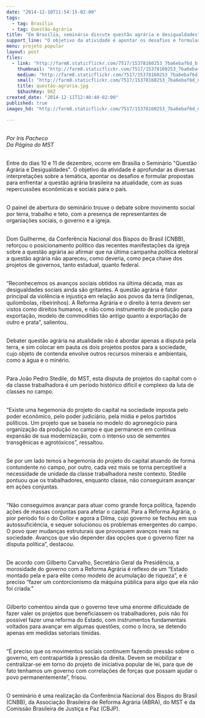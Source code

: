```yaml
---
date: "2014-12-10T11:54:15-02:00"
tags:
  - tag: Brasília
  - tag: Questão-Agrária
title: "Em Brasília, seminário discute questão agrária e desigualdades"
support_line: "O objetivo da atividade é apontar os desafios e formular propostas para enfrentar a questão agrária brasileira na atualidade, com as suas repercussões econômicas e sociais para o país."
menu: projeto popular
layout: post
files:
  - link: "http://farm8.staticflickr.com/7517/15378160253_7ba6ebaf6d_b.jpg"
    thumbnail: "http://farm8.staticflickr.com/7517/15378160253_7ba6ebaf6d_t.jpg"
    medium: "http://farm8.staticflickr.com/7517/15378160253_7ba6ebaf6d_z.jpg"
    small: "http://farm8.staticflickr.com/7517/15378160253_7ba6ebaf6d_n.jpg"
    title: questão-agraria.jpg
    $$hashKey: 08Z
created_date: "2014-12-11T12:40:40-02:00"
published: true
images_hd: "http://farm8.staticflickr.com/7517/15378160253_7ba6ebaf6d_n.jpg"

---
```

<div id="content-header">
<div id="content-title">
<p><br />
<em>Por Iris Pacheco<br />
Da P&aacute;gina do MST</em></p>

<p><br />
Entre do dias 10 e 11 de dezembro, ocorre em Bras&iacute;lia o Semin&aacute;rio &quot;Quest&atilde;o Agr&aacute;ria e Desigualdades&quot;. O objetivo da atividade &eacute; aprofundar as diversas interpreta&ccedil;&otilde;es sobre a tem&aacute;tica, apontar os desafios e formular propostas para enfrentar a quest&atilde;o agr&aacute;ria brasileira na atualidade, com as suas repercuss&otilde;es econ&ocirc;micas e sociais para o pa&iacute;s.</p>

<p><br />
O painel de abertura do semin&aacute;rio trouxe o debate sobre movimento social por terra, trabalho e teto, com a presen&ccedil;a de representantes de organia&ccedil;&otilde;es sociais, o governo e a igreja.</p>

<p><br />
Dom Guilherme, da Confer&ecirc;ncia Nacional dos Bispos do Brasil (CNBB), refor&ccedil;ou o posicionamento pol&iacute;tico das recentes manifesta&ccedil;&otilde;es da igreja sobre a quest&atilde;o agr&aacute;ria ao afirmar que na &uacute;ltima campanha pol&iacute;tica eleitoral a quest&atilde;o agr&aacute;ria n&atilde;o apareceu, como deveria, como pe&ccedil;a chave dos projetos de governos, tanto estadual, quanto federal.</p>

<p><br />
&ldquo;Reconhecemos os avan&ccedil;os sociais obtidos na &uacute;ltima d&eacute;cada, mas as desigualdades sociais ainda s&atilde;o gritantes. A quest&atilde;o agr&aacute;ria &eacute; fator principal da viol&ecirc;ncia e injusti&ccedil;a em rela&ccedil;&atilde;o aos povos da terra (ind&iacute;genas, quilombolas, ribeirinhos). A Reforma Agr&aacute;ria e o direito &agrave; terra devem ser vistos como direitos humanos, e n&atilde;o como instrumento de produ&ccedil;&atilde;o para exporta&ccedil;&atilde;o, modelo de commodities t&atilde;o antigo quanto a exporta&ccedil;&atilde;o de outro e prata&rdquo;, salientou.</p>

<p><br />
Debater quest&atilde;o agr&aacute;ria na atualidade n&atilde;o &eacute; abordar apenas a disputa pela terra, e sim colocar em pauta os dois projetos postos para a sociedade, cujo objeto de contenda envolve outros recursos minerais e ambientais, como a &aacute;gua e o min&eacute;rio.</p>

<p><br />
Para Jo&atilde;o Pedro Stedile, do MST, esta disputa de projetos do capital com o da classe trabalhadora &eacute; um per&iacute;odo hist&oacute;rico dif&iacute;cil e complexo da luta de classes no campo.</p>

<p><br />
&ldquo;Existe uma hegemonia do projeto do capital na sociedade imposta pelo poder econ&ocirc;mico, pelo poder judici&aacute;rio, pela m&iacute;dia e pelos partidos pol&iacute;ticos. Um projeto que se baseia no modelo do agroneg&oacute;cio para organiza&ccedil;&atilde;o da produ&ccedil;&atilde;o no campo e que permanece em cont&iacute;nua expans&atilde;o de sua moderniza&ccedil;&atilde;o, com o intenso uso de sementes transg&ecirc;nicas e agrot&oacute;xicos&rdquo;, ressaltou.</p>

<p><br />
Se por um lado temos a hegemonia do projeto do capital atuando de forma contundente no campo, por outro, cada vez mais se torna percept&iacute;vel a necessidade de unidade da classe trabalhadora neste contexto. Stedile pontuou que os trabalhadores, enquanto classe, n&atilde;o conseguiram avan&ccedil;ar em a&ccedil;&otilde;es conjuntas.</p>

<p><br />
&ldquo;N&atilde;o conseguimos avan&ccedil;ar para atuar como grande for&ccedil;a pol&iacute;tica, fazendo a&ccedil;&otilde;es de massas conjuntas para afetar o capital. Para a Reforma Agr&aacute;ria, o pior per&iacute;odo foi o do Collor e agora a Dilma, cujo governo se fechou em sua autossufici&ecirc;ncia, e sequer solucionou os problemas emergentes do campo. O povo quer mudan&ccedil;as estruturais que provoquem avan&ccedil;os reais na sociedade. Avan&ccedil;os que v&atilde;o depender das op&ccedil;&otilde;es que o governo fizer na disputa pol&iacute;tica&rdquo;, destacou.</p>

<p><br />
De acordo com Gilberto Carvalho, Secret&aacute;rio Geral da Presid&ecirc;ncia, a morosidade do governo com a Reforma Agr&aacute;ria &eacute; reflexo de um &ldquo;Estado montado pela e para elite como modelo de acumula&ccedil;&atilde;o de riqueza&rdquo;, e &eacute; preciso &ldquo;fazer um contorcionismo da m&aacute;quina p&uacute;blica para algo que ela n&atilde;o foi criada.&rdquo;</p>

<p><br />
Gilberto comentou ainda que o governo teve uma enorme dificuldade de fazer valer os projetos que beneficiassem os trabalhadores, pois n&atilde;o foi poss&iacute;vel fazer uma reforma do Estado, com instrumentos fundamentais voltados para avan&ccedil;ar em algumas quest&otilde;es, como o Incra, se detendo apenas em medidas setoriais t&iacute;midas.</p>

<p><br />
&ldquo;&Eacute; preciso que os movimentos sociais continuem fazendo press&atilde;o sobre o governo, em contrapartida &agrave; press&atilde;o da direita. Devem se mobilizar e centralizar-se em torno do projeto de iniciativa popular de lei, para que de fato tenhamos um governo com correla&ccedil;&otilde;es de for&ccedil;as que possam ajudar o povo permanentemente&rdquo;, frisou.</p>

<p><br />
O semin&aacute;rio &eacute; uma realiza&ccedil;&atilde;o da Confer&ecirc;ncia Nacional dos Bispos do Brasil (CNBB), da Associa&ccedil;&atilde;o Brasileira de Reforma Agr&aacute;ria (ABRA), do MST e da Comiss&atilde;o Brasileira de Justi&ccedil;a e Paz (CBJP). &nbsp;</p>
</div>
</div>

